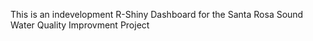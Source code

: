 This is an indevelopment R-Shiny Dashboard for the Santa Rosa Sound Water Quality Improvment Project
